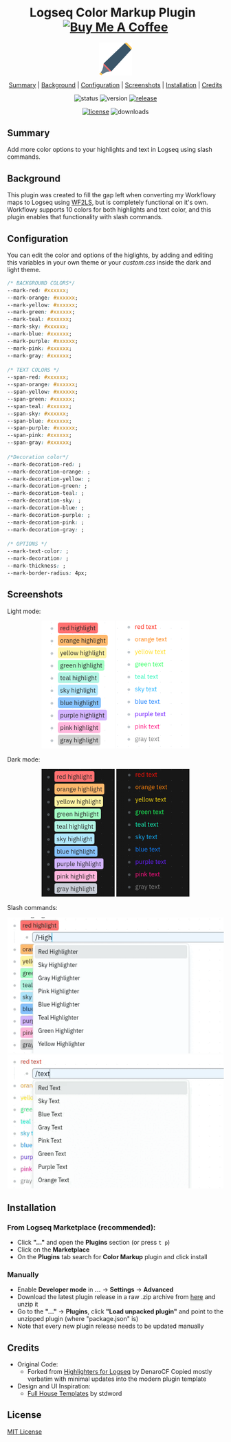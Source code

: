 <h1 align="center">
  Logseq Color Markup Plugin
  <span align="right" height="30">&nbsp;</span>
  <a href="https://www.buymeacoffee.com/clemtibs" target="_blank">
    <img src="https://cdn.buymeacoffee.com/buttons/v2/default-red.png" alt="Buy Me A Coffee" style="height: 30px !important;width: 108px !important;" ></a>
  </a>
</h1>

<p align="center">
  <img align="center" width="15%" src="./icon.svg"/>
</p>

<p align="center">
  <a href="#summary">Summary</a> |
  <a href="#background">Background</a> |
  <a href="#configuration">Configuration</a> |
  <a href="#screenshots">Screenshots</a> |
  <a href="#installation">Installation</a> |
  <a href="#credits">Credits</a>
</p>

<div align="center">

![status](https://img.shields.io/badge/status-beta-e89829)
![version](https://img.shields.io/badge/version-1.0.0-5895C9)
[![release](https://img.shields.io/github/v/release/clemtibs/logseq-color-markup?color=5895C9)](https://github.com/clemtibs/logseq-color-markup/releases)

</div>
<div align="center">

[![license](https://img.shields.io/badge/License-MIT-blue)](#license)
![downloads](https://img.shields.io/github/downloads/clemtibs/logseq-color-markup/total.svg?color=D25584)

</div>

## Summary

Add more color options to your highlights and text in Logseq using slash commands.

## Background

This plugin was created to fill the gap left when converting my Workflowy maps
to Logseq using [WF2LS](https://github.com/clemtibs/wf2ls), but is
completely functional on it's own. Workflowy supports 10 colors for both
highlights and text color, and this plugin enables that functionality with slash
commands.

## Configuration

You can edit the color and options of the higlights, by adding and editing
this variables in your own theme or your _custom.css_ inside the dark and light
theme.
```css
/* BACKGROUND COLORS*/
--mark-red: #xxxxxx;
--mark-orange: #xxxxxx;
--mark-yellow: #xxxxxx;
--mark-green: #xxxxxx;
--mark-teal: #xxxxxx;
--mark-sky: #xxxxxx;
--mark-blue: #xxxxxx;
--mark-purple: #xxxxxx;
--mark-pink: #xxxxxx;
--mark-gray: #xxxxxx;

/* TEXT COLORS */
--span-red: #xxxxxx;
--span-orange: #xxxxxx;
--span-yellow: #xxxxxx;
--span-green: #xxxxxx;
--span-teal: #xxxxxx;
--span-sky: #xxxxxx;
--span-blue: #xxxxxx;
--span-purple: #xxxxxx;
--span-pink: #xxxxxx;
--span-gray: #xxxxxx;

/*Decoration color*/
--mark-decoration-red: ;
--mark-decoration-orange: ;
--mark-decoration-yellow: ;
--mark-decoration-green: ;
--mark-decoration-teal: ;
--mark-decoration-sky: ;
--mark-decoration-blue: ;
--mark-decoration-purple: ;
--mark-decoration-pink: ;
--mark-decoration-gray: ;

/* OPTIONS */
--mark-text-color: ;
--mark-decoration: ;
--mark-thickness: ;
--mark-border-radius: 4px;
```
## Screenshots

Light mode:

<div align="center">

![Light Theme Highlight](docs/light-theme-hl.png)
![Light Theme Text](docs/light-theme-text.png)

</div>

Dark mode:

<div align="center">

![Dark Theme Highlight](docs/dark-theme-hl.png)
![Dark Theme Text](docs/dark-theme-text.png)

</div>

Slash commands:

<div align="center">

![Highlight Slash Command](docs/slash-command-hl.gif)
![Text Slash Command](docs/slash-command-text.gif)

</div>

## Installation

### From Logseq Marketplace (recommended):

- Click **"..."** and open the **Plugins** section (or press `t p`)
- Click on the **Marketplace**
- On the **Plugins** tab search for **Color Markup** plugin and click install

### Manually

- Enable **Developer mode** in **...** → **Settings** → **Advanced**
- Download the latest plugin release in a raw .zip archive from [here](https://github.com/clemtibs/logseq-color-markup/releases/latest) and unzip it
- Go to the **"..."** → **Plugins**, click **"Load unpacked plugin"** and point to the unzipped plugin (where "package.json" is)
- Note that every new plugin release needs to be updated manually

## Credits

- Original Code:
  - Forked from [Highlighters for Logseq](https://github.com/DenaroCF/Highlighters-for-Logseq) by DenaroCF
      Copied mostly verbatim with minimal updates into the modern plugin template
- Design and UI Inspiration:
  - [Full House Templates](https://github.com/stdword/logseq13-full-house-plugin) by stdword

## License

[MIT License](https://github.com/clemtibs/logseq-color-markup/blob/main/LICENSE)
